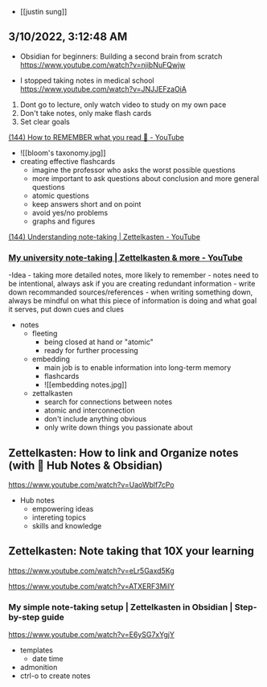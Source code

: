 - [[justin sung]]


## 3/10/2022, 3:12:48 AM
- Obsidian for beginners: Building a second brain from scratch
https://www.youtube.com/watch?v=njibNuFQwjw

- I stopped taking notes in medical school
https://www.youtube.com/watch?v=JNJJEFzaOiA

1. Dont go to lecture, only watch video to study on my own pace
2. Don't take notes, only make flash cards
3. Set clear goals



[(144) How to REMEMBER what you read 🧠 - YouTube](https://www.youtube.com/watch?v=H-vjo96n2JM)

- ![[bloom's taxonomy.jpg]]
- creating effective flashcards
	- imagine the professor who asks the worst possible questions
	- more important to ask questions about conclusion and more general questions
	- atomic questions
	- keep answers short and on point
	- avoid yes/no problems
	- graphs and figures

[(144) Understanding note-taking | Zettelkasten - YouTube](https://www.youtube.com/watch?v=-r6fnC5lVfE)


### [My university note-taking | Zettelkasten & more - YouTube](https://www.youtube.com/watch?v=OmbJPHd6ETI)

-Idea
	- taking more detailed notes, more likely to remember
	- notes need to be intentional, always ask if you are creating redundant information
	- write down recommanded sources/references
	- when writing something down, always be mindful on what this piece of information is doing and what goal it serves, put down cues and clues
- notes
	- fleeting
		- being closed at hand or "atomic"
		- ready for further processing
	- embedding
		- main job is to enable information into long-term memory
		- flashcards
		- ![[embedding notes.jpg]]
	- zettalkasten
		- search for connections between notes
		- atomic and interconnection
		- don't include anything obvious
		- only write down things you passionate about


## Zettelkasten: How to link and Organize notes (with 🎯 Hub Notes & Obsidian)
https://www.youtube.com/watch?v=UaoWblf7cPo

- Hub notes
	- empowering ideas
	-  intereting topics
	-  skills and knowledge


## Zettelkasten: Note taking that 10X your learning
https://www.youtube.com/watch?v=eLr5Gaxd5Kg

https://www.youtube.com/watch?v=ATXERF3MiIY


### My simple note-taking setup | Zettelkasten in Obsidian | Step-by-step guide
https://www.youtube.com/watch?v=E6ySG7xYgjY
- templates
	- date time
- admonition
- ctrl-o to create notes